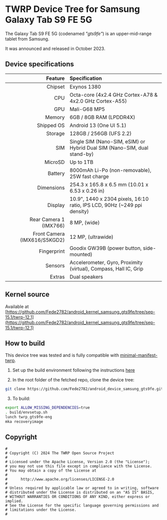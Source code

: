 # TWRP Device Tree for Samsung Galaxy Tab S9 FE 5G

The Galaxy Tab S9 FE 5G (codenamed _"gts9fe"_) is an upper-mid-range tablet from Samsung.

It was announced and released in October 2023.

## Device specifications

| Feature                      | Specification                                                                  |
| ---------------------------: | :----------------------------------------------------------------------------- |
| Chipset                      | Exynos 1380                                                                    |
| CPU                          | Octa-core (4x2.4 GHz Cortex-A78 & 4x2.0 GHz Cortex-A55)                        |
| GPU                          | Mali-G68 MP5                                                                   |
| Memory                       | 6GB / 8GB RAM (LPDDR4X)                                                        |
| Shipped OS                   | Android 13 (One UI 5.1)                                                        |
| Storage                      | 128GB / 256GB (UFS 2.2)                                                        |
| SIM                          | Single SIM (Nano-SIM, eSIM) or Hybrid Dual SIM (Nano-SIM, dual stand-by)       |
| MicroSD                      | Up to 1TB                                                                      |
| Battery                      | 8000mAh Li-Po (non-removable), 25W fast charge                                 |
| Dimensions                   | 254.3 x 165.8 x 6.5 mm (10.01 x 6.53 x 0.26 in)                                |
| Display                      | 10.9", 1440 x 2304 pixels, 16:10 ratio, IPS LCD, 90Hz (~249 ppi density)       |
| Rear Camera 1 (IMX766)       | 8 MP, (wide)                                                                   |
| Front Camera (IMX616/S5KGD2) | 12 MP, (ultrawide)                                                             |
| Fingerprint                  | Goodix GW39B (power button, side-mounted)                                      |
| Sensors                      | Accelerometer, Gyro, Proximity (virtual), Compass, Hall IC, Grip               |
| Extras                       | Dual speakers                                                                  |

## Kernel source

Available at [https://github.com/Fede2782/android_kernel_samsung_gts9fe/tree/sep-15.1/twrp-12.1](https://github.com/Fede2782/android_kernel_samsung_gts9fe/tree/sep-15.1/twrp-12.1)

## How to build

This device tree was tested and is fully compatible with [minimal-manifest-twrp](https://github.com/minimal-manifest-twrp/platform_manifest_twrp_aosp).

1. Set up the build environment following the instructions [here](https://github.com/minimal-manifest-twrp/platform_manifest_twrp_aosp/blob/twrp-12.1/README.md#getting-started)

2. In the root folder of the fetched repo, clone the device tree:

```bash
git clone https://github.com/Fede2782/android_device_samsung_gts9fe.git -b android-12.1 device/samsung/a54x
```

3. To build:

```bash
export ALLOW_MISSING_DEPENDENCIES=true
. build/envsetup.sh
lunch twrp_gts9fe-eng
mka recoveryimage
```

## Copyright

```
#
# Copyright (C) 2024 The TWRP Open Source Project
#
# Licensed under the Apache License, Version 2.0 (the "License");
# you may not use this file except in compliance with the License.
# You may obtain a copy of the License at
#
#      http://www.apache.org/licenses/LICENSE-2.0
#
# Unless required by applicable law or agreed to in writing, software
# distributed under the License is distributed on an "AS IS" BASIS,
# WITHOUT WARRANTIES OR CONDITIONS OF ANY KIND, either express or implied.
# See the License for the specific language governing permissions and
# limitations under the License.
#
```
